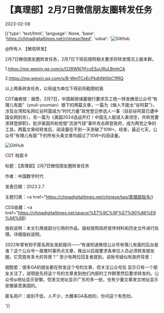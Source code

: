 # 【真理部】2月7日微信朋友圈转发任务

2023-02-08

[{'type': 'text/html', 'language': None, 'base': 'https://chinadigitaltimes.net/chinese/feed', 'value': '![GitHub](https://chinadigitaltimes.net/chinese/files/2023/02/image-1675756995406.png)



@所有人 【微信转发】

2月7日微信朋友圈转发任务，2月7日下班前按照相关要求将转发情况上报本群。

1.https://mp.weixin.qq.com/s/O2RWN7jFcvESuURuLBmhCA

2.https://mp.weixin.qq.com/s/B-WmTCvEcPkdhNt0bC1fRQ

以上两条转发任务，以班组为单位下班前将截图给我 



CDT编者按：据悉，2月7日，中国邮政储蓄银行要求员工统一转发微信公众号“有理儿有面”（youli-youmian）旗下的两篇文章，一篇为《做人不能太“谷阿莫”》，涉及台湾知名网红谷阿莫成为“时代力量”政党登记参选人一事（目前谷阿莫已遭中国全网封杀）。另一篇为《美国2024选战开打！中国无人艇误入美领空，共和党要求拜登辞职》，批评美国共和党借“流浪气球”事件攻击拜登政府，成为两党之争的工具。两篇文章经转发后，阅读量在不到一天突破了10W+。经查，最近七天，公众号“有理儿有面”下的所有头条文章均超过了10W+的阅读量。

![GitHub](https://chinadigitaltimes.net/chinese/files/2023/02/image-1675758269457.png)



CDT 档案卡

标题：【真理部】2月7日微信朋友圈转发任务

作者：中国数字时代

发表日期：2023.2.7

主题归类：<a href="https://chinadigitaltimes.net/chinese/tag/真理部指令/)

CDS收藏：<a href="https://chinadigitaltimes.net/space/%E7%9C%9F%E7%90%86%E9%A6%86)

版权说明：本文引用或部分引用的作品，版权按照政府宣传材料和历史文件进行处理。详细版权说明。





2022年曾有知乎匿名网友发起提问——“有谁知道微信公众号有理儿有面的后台是谁？这个公众号一直推时事热点文章，推出以后就要求各单位人员必须转发朋友圈，它究竟有多大的背景？” 至少有两位回复者提到，该账号疑似有政府背景：



细胞君：很多GA的朋友都在转发这个号的文章，但关注公众号后 显示只有一个朋友关注了，说明是先将这个号的文章发到他们内部的工作群里然后要求转发的。公众号ip地址显示安徽，但发文地址显示广东的多一些，也有少量文章发文地址显示安徽甚至美国的。

匿名用户：级别不低，人不少，大概率GA系统的，你问这个有危险。

'}]